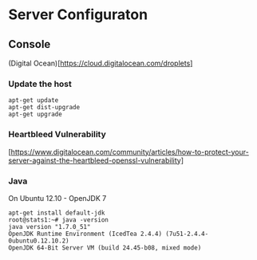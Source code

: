 # Server Configuraton

## Console

(Digital Ocean)[https://cloud.digitalocean.com/droplets]


### Update the host

```
apt-get update
apt-get dist-upgrade
apt-get upgrade
```

### Heartbleed Vulnerability
[https://www.digitalocean.com/community/articles/how-to-protect-your-server-against-the-heartbleed-openssl-vulnerability]

### Java
On Ubuntu 12.10 - OpenJDK 7

```
apt-get install default-jdk
root@stats1:~# java -version
java version "1.7.0_51"
OpenJDK Runtime Environment (IcedTea 2.4.4) (7u51-2.4.4-0ubuntu0.12.10.2)
OpenJDK 64-Bit Server VM (build 24.45-b08, mixed mode)
```
